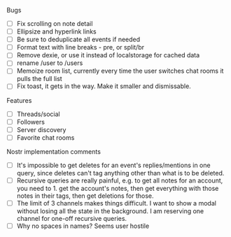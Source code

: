 Bugs

- [ ] Fix scrolling on note detail
- [ ] Ellipsize and hyperlink links
- [ ] Be sure to deduplicate all events if needed
- [ ] Format text with line breaks - pre, or split/br
- [ ] Remove dexie, or use it instead of localstorage for cached data
- [ ] rename /user to /users
- [ ] Memoize room list, currently every time the user switches chat rooms it pulls the full list
- [ ] Fix toast, it gets in the way. Make it smaller and dismissable.

Features

- [ ] Threads/social
- [ ] Followers
- [ ] Server discovery
- [ ] Favorite chat rooms

Nostr implementation comments

- [ ] It's impossible to get deletes for an event's replies/mentions in one query, since deletes can't tag anything other than what is to be deleted.
- [ ] Recursive queries are really painful, e.g. to get all notes for an account, you need to 1. get the account's notes, then get everything with those notes in their tags, then get deletions for those.
- [ ] The limit of 3 channels makes things difficult. I want to show a modal without losing all the state in the background. I am reserving one channel for one-off recursive queries.
- [ ] Why no spaces in names? Seems user hostile
